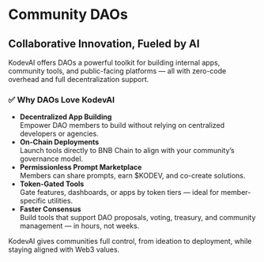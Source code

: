 # Community DAOs

## Collaborative Innovation, Fueled by AI

KodevAI offers DAOs a powerful toolkit for building internal apps, community tools, and public-facing platforms — all with zero-code overhead and full decentralization support.

### ✅ Why DAOs Love KodevAI

* **Decentralized App Building**\
  Empower DAO members to build without relying on centralized developers or agencies.
* **On-Chain Deployments**\
  Launch tools directly to BNB Chain to align with your community’s governance model.
* **Permissionless Prompt Marketplace**\
  Members can share prompts, earn $KODEV, and co-create solutions.
* **Token-Gated Tools**\
  Gate features, dashboards, or apps by token tiers — ideal for member-specific utilities.
* **Faster Consensus**\
  Build tools that support DAO proposals, voting, treasury, and community management — in hours, not weeks.

KodevAI gives communities full control, from ideation to deployment, while staying aligned with Web3 values.
